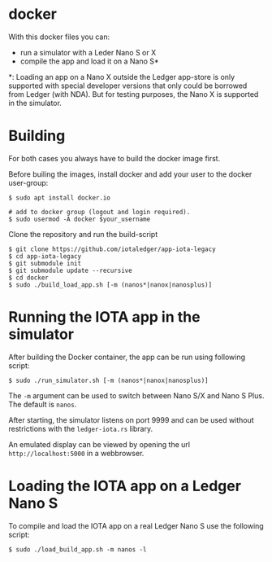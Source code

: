 # docker

With this docker files you can:
- run a simulator with a Leder Nano S or X
- compile the app and load it on a Nano S*

*: Loading an app on a Nano X outside the Ledger app-store is only supported with special developer versions that only could be borrowed from Ledger (with NDA). But for testing purposes, the Nano X is supported in the simulator.

# Building

For both cases you always have to build the docker image first.

Before builing the images, install docker and add your user to the docker user-group:

```
$ sudo apt install docker.io

# add to docker group (logout and login required). 
$ sudo usermod -A docker $your_username
```


Clone the repository and run the build-script

```
$ git clone https://github.com/iotaledger/app-iota-legacy
$ cd app-iota-legacy
$ git submodule init
$ git submodule update --recursive
$ cd docker
$ sudo ./build_load_app.sh [-m (nanos*|nanox|nanosplus)]
```


# Running the IOTA app in the simulator

After building the Docker container, the app can be run using following script:

```
$ sudo ./run_simulator.sh [-m (nanos*|nanox|nanosplus)]
```

The `-m` argument can be used to switch between Nano S/X and Nano S Plus. The default is `nanos`.

After starting, the simulator listens on port 9999 and can be used without restrictions with the `ledger-iota.rs` library.

An emulated display can be viewed by opening the url `http://localhost:5000` in a webbrowser.


# Loading the IOTA app on a Ledger Nano S

To compile and load the IOTA app on a real Ledger Nano S use the following script:

```
$ sudo ./load_build_app.sh -m nanos -l
```

